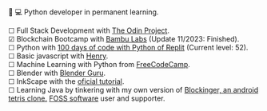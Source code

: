 👀
💻 Python developer in permanent learning.
  <!-- # I screenrecord my sessions and upload them to PeerTube and Youtube. Check my progress in the courses on which I'm enrolled here: --!>
  ☐ Full Stack Development with <a href="https://www.theodinproject.com/about">The Odin Project</a>.<br>
  ☑ Blockchain Bootcamp with <a href=https://bambulabs.io/>Bambu Labs</a> (Update 11/2023: Finished).<br>
  ☐ Python with <a href="https://replit.com/learn/100-days-of-python">100 days of code with Python of Replit</a> (Current level: 52).<br>
  ☐ Basic javascript with <a href="https://www.soyhenry.com/">Henry</a>.<br>
  ☐ Machine Learning with Python from <a href="https://www.freecodecamp.org/learn/machine-learning-with-python/">FreeCodeCamp</a>.<br>
  ☐ Blender with <a href="https://www.youtube.com/watch?v=nIoXOplUvAw">Blender Guru</a>.<br>
  ☐ InkScape with the <a href="https://inkscape.org/learn/tutorials/">oficial tutorial</a>.<br>
  ☐ Learning Java by tinkering with my own version of <a href="https://github.com/jocarrojas/blockinger-2">Blockinger, an android tetris clone.</a> 
<a href="https://www.fsf.org/about/what-is-free-software">FOSS software</a> user and supporter.<br>
